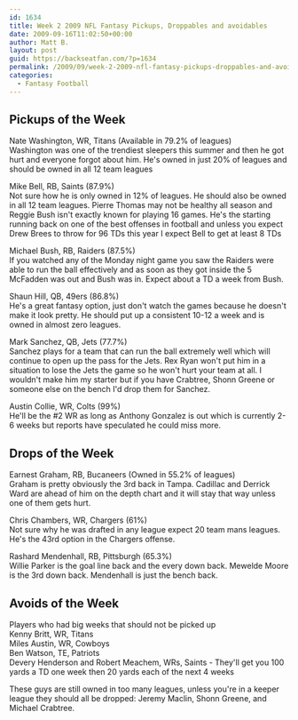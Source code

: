 ```yaml
---
id: 1634
title: Week 2 2009 NFL Fantasy Pickups, Droppables and avoidables
date: 2009-09-16T11:02:50+00:00
author: Matt B.
layout: post
guid: https://backseatfan.com/?p=1634
permalink: /2009/09/week-2-2009-nfl-fantasy-pickups-droppables-and-avoidables/
categories:
  - Fantasy Football
---
```


<div class="entry">
  <h2>
    Pickups of the Week
  </h2>

  <p>
    Nate Washington, WR, Titans (Available in 79.2% of leagues)<br /> Washington was one of the trendiest sleepers this summer and then he got hurt and everyone forgot about him. He's owned in just 20% of leagues and should be owned in all 12 team leagues
  </p>

  <p>
    Mike Bell, RB, Saints (87.9%)<br /> Not sure how he is only owned in 12% of leagues. He should also be owned in all 12 team leagues. Pierre Thomas may not be healthy all season and Reggie Bush isn't exactly known for playing 16 games. He's the starting running back on one of the best offenses in football and unless you expect Drew Brees to throw for 96 TDs this year I expect Bell to get at least 8 TDs
  </p>

  <p>
    Michael Bush, RB, Raiders (87.5%)<br /> If you watched any of the Monday night game you saw the Raiders were able to run the ball effectively and as soon as they got inside the 5 McFadden was out and Bush was in. Expect about a TD a week from Bush.
  </p>

  <p>
    Shaun Hill, QB, 49ers (86.8%)<br /> He's a great fantasy option, just don't watch the games because he doesn't make it look pretty. He should put up a consistent 10-12 a week and is owned in almost zero leagues.
  </p>

  <p>
    Mark Sanchez, QB, Jets (77.7%)<br /> Sanchez plays for a team that can run the ball extremely well which will continue to open up the pass for the Jets. Rex Ryan won't put him in a situation to lose the Jets the game so he won't hurt your team at all. I wouldn't make him my starter but if you have Crabtree, Shonn Greene or someone else on the bench I'd drop them for Sanchez.
  </p>

  <p>
    Austin Collie, WR, Colts (99%)<br /> He'll be the #2 WR as long as Anthony Gonzalez is out which is currently 2-6 weeks but reports have speculated he could miss more.
  </p>

  <h2>
    Drops of the Week
  </h2>

  <p>
    Earnest Graham, RB, Bucaneers (Owned in 55.2% of leagues)<br /> Graham is pretty obviously the 3rd back in Tampa. Cadillac and Derrick Ward are ahead of him on the depth chart and it will stay that way unless one of them gets hurt.
  </p>

  <p>
    Chris Chambers, WR, Chargers (61%)<br /> Not sure why he was drafted in any league expect 20 team mans leagues. He's the 43rd option in the Chargers offense.
  </p>

  <p>
    Rashard Mendenhall, RB, Pittsburgh (65.3%)<br /> Willie Parker is the goal line back and the every down back. Mewelde Moore is the 3rd down back. Mendenhall is just the bench back.
  </p>

  <h2>
    Avoids of the Week
  </h2>

  <p>
    Players who had big weeks that should not be picked up<br /> Kenny Britt, WR, Titans<br /> Miles Austin, WR, Cowboys<br /> Ben Watson, TE, Patriots<br /> Devery Henderson and Robert Meachem, WRs, Saints - They'll get you 100 yards a TD one week then 20 yards each of the next 4 weeks
  </p>

  <p>
    These guys are still owned in too many leagues, unless you're in a keeper league they should all be dropped: Jeremy Maclin, Shonn Greene, and Michael Crabtree.
  </p>
</div>
